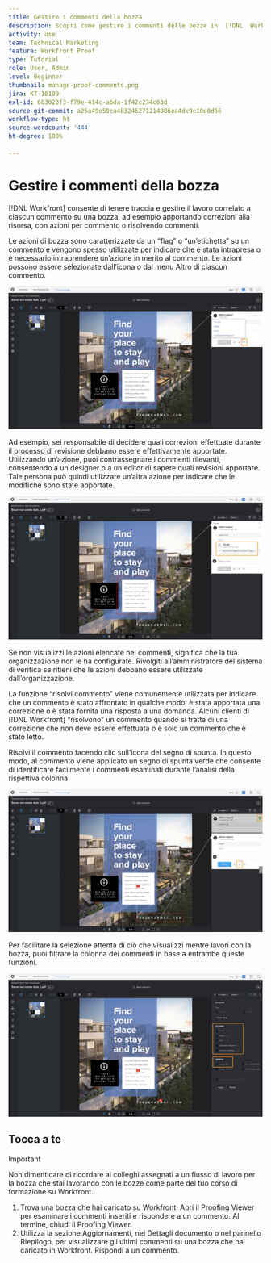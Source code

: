 ```yaml
---
title: Gestire i commenti della bozza
description: Scopri come gestire i commenti delle bozze in  [!DNL  Workfront]  applicando azioni per commento, risolvendo commenti e filtrando la colonna commenti.
activity: use
team: Technical Marketing
feature: Workfront Proof
type: Tutorial
role: User, Admin
level: Beginner
thumbnail: manage-proof-comments.png
jira: KT-10109
exl-id: 603023f3-f79e-414c-a6da-1f42c234c63d
source-git-commit: a25a49e59ca483246271214886ea4dc9c10e8d66
workflow-type: ht
source-wordcount: '444'
ht-degree: 100%

---
```


# Gestire i commenti della bozza

[!DNL Workfront] consente di tenere traccia e gestire il lavoro correlato a ciascun commento su una bozza, ad esempio apportando correzioni alla risorsa, con azioni per commento o risolvendo commenti.

Le azioni di bozza sono caratterizzate da un “flag” o “un’etichetta” su un commento e vengono spesso utilizzate per indicare che è stata intrapresa o è necessario intraprendere un’azione in merito al commento. Le azioni possono essere selezionate dall’icona o dal menu Altro di ciascun commento.

![Immagine di una bozza nel Proofing Viewer con l’icona del flag evidenziata sul commento e le azioni di bozza disponibili visibili.](assets/manage-comments-1.png)

Ad esempio, sei responsabile di decidere quali correzioni effettuate durante il processo di revisione debbano essere effettivamente apportate. Utilizzando un’azione, puoi contrassegnare i commenti rilevanti, consentendo a un designer o a un editor di sapere quali revisioni apportare. Tale persona può quindi utilizzare un’altra azione per indicare che le modifiche sono state apportate.

![Immagine di una bozza nel Proofing viewer con l’azione bozza [!UICONTROL Attività] evidenziata sul commento.](assets/manage-comments-2.png)

Se non visualizzi le azioni elencate nei commenti, significa che la tua organizzazione non le ha configurate. Rivolgiti all’amministratore del sistema di verifica se ritieni che le azioni debbano essere utilizzate dall’organizzazione.

La funzione “risolvi commento” viene comunemente utilizzata per indicare che un commento è stato affrontato in qualche modo: è stata apportata una correzione o è stata fornita una risposta a una domanda. Alcuni clienti di [!DNL Workfront] “risolvono” un commento quando si tratta di una correzione che non deve essere effettuata o è solo un commento che è stato letto.

Risolvi il commento facendo clic sull’icona del segno di spunta. In questo modo, al commento viene applicato un segno di spunta verde che consente di identificare facilmente i commenti esaminati durante l’analisi della rispettiva colonna.

![Immagine di una bozza nel Proofing viewer con l’icona di spunta evidenziata sul commento.](assets/manage-comments-4.png)

Per facilitare la selezione attenta di ciò che visualizzi mentre lavori con la bozza, puoi filtrare la colonna dei commenti in base a entrambe queste funzioni.

![Immagine dei filtri di commento nel Proofing viewer con le opzioni filtro [!UICONTROL Azioni] e [!UICONTROL Generale] evidenziate.](assets/manage-comments-3.png)

## Tocca a te

>[!IMPORTANT]
>
>Non dimenticare di ricordare ai colleghi assegnati a un flusso di lavoro per la bozza che stai lavorando con le bozze come parte del tuo corso di formazione su Workfront.


1. Trova una bozza che hai caricato su Workfront. Apri il Proofing Viewer per esaminare i commenti inseriti e rispondere a un commento. Al termine, chiudi il Proofing Viewer.
1. Utilizza la sezione Aggiornamenti, nei Dettagli documento o nel pannello Riepilogo, per visualizzare gli ultimi commenti su una bozza che hai caricato in Workfront. Rispondi a un commento.


<!--
## Learn more
* Create and manage proof comments
-->
